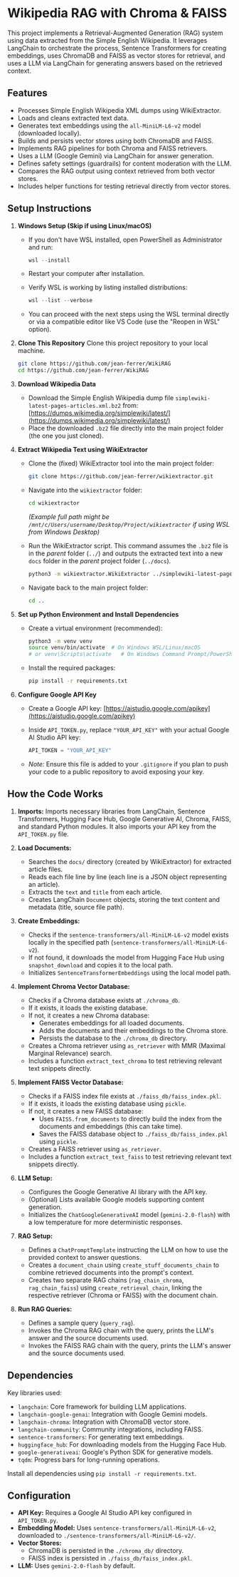 # Wikipedia RAG with Chroma & FAISS

This project implements a Retrieval-Augmented Generation (RAG) system using data extracted from the Simple English Wikipedia. It leverages LangChain to orchestrate the process, Sentence Transformers for creating embeddings, uses ChromaDB and FAISS as vector stores for retrieval, and uses a LLM via LangChain for generating answers based on the retrieved context.

## Features

* Processes Simple English Wikipedia XML dumps using WikiExtractor.
* Loads and cleans extracted text data.
* Generates text embeddings using the `all-MiniLM-L6-v2` model (downloaded locally).
* Builds and persists vector stores using both ChromaDB and FAISS.
* Implements RAG pipelines for both Chroma and FAISS retrievers.
* Uses a LLM (Google Gemini) via LangChain for answer generation.
* Defines safety settings (guardrails) for content moderation with the LLM.
* Compares the RAG output using context retrieved from both vector stores.
* Includes helper functions for testing retrieval directly from vector stores.

## Setup Instructions

1.  **Windows Setup (Skip if using Linux/macOS)**
    * If you don't have WSL installed, open PowerShell as Administrator and run:

        ```powershell
        wsl --install
        ```
    * Restart your computer after installation.
    * Verify WSL is working by listing installed distributions:

        ```powershell
        wsl --list --verbose
        ```
    * You can proceed with the next steps using the WSL terminal directly or via a compatible editor like VS Code (use the "Reopen in WSL" option).
  
2.  **Clone This Repository**
    Clone this project repository to your local machine.
    ```bash
    git clone https://github.com/jean-ferrer/WikiRAG
    cd https://github.com/jean-ferrer/WikiRAG
    ```

3.  **Download Wikipedia Data**
    * Download the Simple English Wikipedia dump file `simplewiki-latest-pages-articles.xml.bz2` from: [https://dumps.wikimedia.org/simplewiki/latest/](https://dumps.wikimedia.org/simplewiki/latest/)
    * Place the downloaded `.bz2` file directly into the main project folder (the one you just cloned).

4.  **Extract Wikipedia Text using WikiExtractor**
    * Clone the (fixed) WikiExtractor tool into the main project folder:
        ```bash
        git clone https://github.com/jean-ferrer/wikiextractor.git
        ```
    * Navigate into the `wikiextractor` folder:
        ```bash
        cd wikiextractor
        ```
        *(Example full path might be `/mnt/c/Users/username/Desktop/Project/wikiextractor` if using WSL from Windows Desktop)*  

    * Run the WikiExtractor script. This command assumes the `.bz2` file is in the *parent* folder (`../`) and outputs the extracted text into a new `docs` folder in the *parent* project folder (`../docs`).
        ```bash
        python3 -m wikiextractor.WikiExtractor ../simplewiki-latest-pages-articles.xml.bz2 --output ../docs --json
        ```
    * Navigate back to the main project folder:
        ```bash
        cd ..
        ```

5.  **Set up Python Environment and Install Dependencies**
    * Create a virtual environment (recommended):

        ```bash
        python3 -m venv venv
        source venv/bin/activate  # On Windows WSL/Linux/macOS
        # or venv\Scripts\activate   # On Windows Command Prompt/PowerShell
        ```
    * Install the required packages:
        ```bash
        pip install -r requirements.txt
        ```

6.  **Configure Google API Key**
    * Create a Google API key: [https://aistudio.google.com/apikey](https://aistudio.google.com/apikey)
    * Inside `API_TOKEN.py`, replace `"YOUR_API_KEY"` with your actual Google AI Studio API key:

        ```python
        API_TOKEN = "YOUR_API_KEY"
        ```
    * *Note:* Ensure this file is added to your `.gitignore` if you plan to push your code to a public repository to avoid exposing your key.

## How the Code Works

1.  **Imports:** Imports necessary libraries from LangChain, Sentence Transformers, Hugging Face Hub, Google Generative AI, Chroma, FAISS, and standard Python modules. It also imports your API key from the `API_TOKEN.py` file.  

2.  **Load Documents:**
    * Searches the `docs/` directory (created by WikiExtractor) for extracted article files.
    * Reads each file line by line (each line is a JSON object representing an article).
    * Extracts the `text` and `title` from each article.
    * Creates LangChain `Document` objects, storing the text content and metadata (title, source file path).

3.  **Create Embeddings:**
    * Checks if the `sentence-transformers/all-MiniLM-L6-v2` model exists locally in the specified path (`sentence-transformers/all-MiniLM-L6-v2`).
    * If not found, it downloads the model from Hugging Face Hub using `snapshot_download` and copies it to the local path.
    * Initializes `SentenceTransformerEmbeddings` using the local model path.

4.  **Implement Chroma Vector Database:**
    * Checks if a Chroma database exists at `./chroma_db`.
    * If it exists, it loads the existing database.
    * If not, it creates a new Chroma database:
        * Generates embeddings for all loaded documents.
        * Adds the documents and their embeddings to the Chroma store.
        * Persists the database to the `./chroma_db` directory.
    * Creates a Chroma retriever using `as_retriever` with MMR (Maximal Marginal Relevance) search.
    * Includes a function `extract_text_chroma` to test retrieving relevant text snippets directly.

5.  **Implement FAISS Vector Database:**
    * Checks if a FAISS index file exists at `./faiss_db/faiss_index.pkl`.
    * If it exists, it loads the existing database using `pickle`.
    * If not, it creates a new FAISS database:
        * Uses `FAISS.from_documents` to directly build the index from the documents and embeddings (this can take time).
        * Saves the FAISS database object to `./faiss_db/faiss_index.pkl` using `pickle`.
    * Creates a FAISS retriever using `as_retriever`.
    * Includes a function `extract_text_faiss` to test retrieving relevant text snippets directly.

6.  **LLM Setup:**
    * Configures the Google Generative AI library with the API key.
    * (Optional) Lists available Google models supporting content generation.
    * Initializes the `ChatGoogleGenerativeAI` model (`gemini-2.0-flash`) with a low temperature for more deterministic responses.

7.  **RAG Setup:**
    * Defines a `ChatPromptTemplate` instructing the LLM on how to use the provided context to answer questions.
    * Creates a `document_chain` using `create_stuff_documents_chain` to combine retrieved documents into the prompt's context.
    * Creates two separate RAG chains (`rag_chain_chroma`, `rag_chain_faiss`) using `create_retrieval_chain`, linking the respective retriever (Chroma or FAISS) with the document chain.

8.  **Run RAG Queries:**
    * Defines a sample query (`query_rag`).
    * Invokes the Chroma RAG chain with the query, prints the LLM's answer and the source documents used.
    * Invokes the FAISS RAG chain with the query, prints the LLM's answer and the source documents used.

## Dependencies

Key libraries used:

* `langchain`: Core framework for building LLM applications.
* `langchain-google-genai`: Integration with Google Gemini models.
* `langchain-chroma`: Integration with ChromaDB vector store.
* `langchain-community`: Community integrations, including FAISS.
* `sentence-transformers`: For generating text embeddings.
* `huggingface_hub`: For downloading models from the Hugging Face Hub.
* `google-generativeai`: Google's Python SDK for generative models.
* `tqdm`: Progress bars for long-running operations.

Install all dependencies using `pip install -r requirements.txt`.

## Configuration

* **API Key:** Requires a Google AI Studio API key configured in `API_TOKEN.py`.
* **Embedding Model:** Uses `sentence-transformers/all-MiniLM-L6-v2`, downloaded to `./sentence-transformers/all-MiniLM-L6-v2/`.
* **Vector Stores:**
    * ChromaDB is persisted in the `./chroma_db/` directory.
    * FAISS index is persisted in `./faiss_db/faiss_index.pkl`.
* **LLM:** Uses `gemini-2.0-flash` by default.
